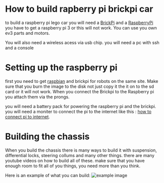  # How to build rapberry pi brickpi car
 
 to build a raspberry pi lego car you will need a [BrickPi](https://www.amazon.com/BrickPi-by-Dexter-Industries/dp/B01M4JG4GD) and a [RaspberryPi](https://www.amazon.com/Raspberry-Pi-MS-004-00000024-Model-Board/dp/B01LPLPBS8/ref=sr_1_4?gclid=Cj0KCQiA4NTxBRDxARIsAHyp6gDy8XmtfL8nYTCF--iw3lSYTQaSGfpQYF8gU15nh1i7xBY9kQqMnqoaAkPOEALw_wcB&hvadid=409975553966&hvdev=c&hvlocphy=9023847&hvnetw=g&hvqmt=b&hvrand=17444722183821711918&hvtargid=kwd-300229776225&hydadcr=18067_11398848&keywords=raspberry+pi+raspberry+pi+3+model+b&qid=1580595740&sr=8-4) you have to get a raspberry pi 3 or this will not work. You can use you own ev3 parts and motors.
 
 You will also need a wireless acess via usb chip. you will need a pc with ssh and a console
 
 
 # Setting up the raspberry pi
 
 first you need to get [raspbian](https://www.dexterindustries.com/howto/install-raspbian-for-robots-image-on-an-sd-card/) and brickpi for robots on the same site. Make sure that you burn the image to the disk not just copy it the it on to the sd card or it will not work. When you connect the Brickpi to the Raspberry pi you attach them via the prongs.
 
 you will need a battery pack for powering the raspberry pi and the brickpi. you will need a moniter to connect the pi to the internet like this : [how to connect pi to internet](https://www.youtube.com/watch?v=7cQrNl0QVFA).
 
 # Building the chassis
 
 When you build the chassis there is many ways to build it with suspension, differential locks, steering collums and many other things. there are many youtube videos on how to build all of these. make sure that you have enough room to fit all of you things, you need more than you think.
 
 Here is an example of what you can build: ![example image](https://www.google.com/imgres?imgurl=https%3A%2F%2Fwww.mochub.com%2Fsites%2Fdefault%2Ffiles%2F2017-12%2Fsteering-with-lowering-suspension_copy.png&imgrefurl=https%3A%2F%2Fwww.mochub.com%2Fmoc%2Fheight-adjustable-suspension-unit&tbnid=Ts5vXusEYripLM&vet=12ahUKEwji4tXazbHnAhVWCs0KHRt6CygQMygLegUIARCmAg..i&docid=hl_tiZqYJL3U8M&w=800&h=600&q=lego%20car%20with%20suspension&ved=2ahUKEwji4tXazbHnAhVWCs0KHRt6CygQMygLegUIARCmAghttps://www.google.com/imgres?imgurl=https%3A%2F%2Fwww.mochub.com%2Fsites%2Fdefault%2Ffiles%2F2017-12%2Fsteering-with-lowering-suspension_copy.png&imgrefurl=https%3A%2F%2Fwww.mochub.com%2Fmoc%2Fheight-adjustable-suspension-unit&tbnid=Ts5vXusEYripLM&vet=12ahUKEwji4tXazbHnAhVWCs0KHRt6CygQMygLegUIARCmAg..i&docid=hl_tiZqYJL3U8M&w=800&h=600&q=lego%20car%20with%20suspension&ved=2ahUKEwji4tXazbHnAhVWCs0KHRt6CygQMygLegUIARCmAg)
 
 
